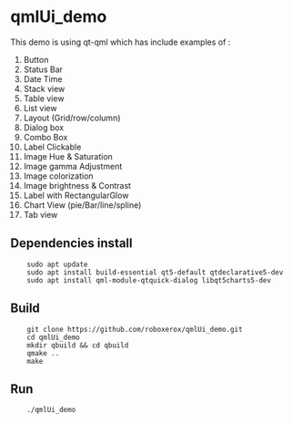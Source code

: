 # qmlUi_demo

This demo is using qt-qml which has include examples of :
1. Button
2. Status Bar
3. Date Time
4. Stack view
5. Table view
6. List view
7. Layout (Grid/row/column)
8. Dialog box
9. Combo Box
10. Label Clickable
11. Image Hue & Saturation
12. Image gamma Adjustment
13. Image colorization
14. Image brightness & Contrast
15. Label with RectangularGlow
16. Chart View (pie/Bar/line/spline)
17. Tab view


## Dependencies install

		sudo apt update
		sudo apt install build-essential qt5-default qtdeclarative5-dev
  		sudo apt install qml-module-qtquick-dialog libqt5charts5-dev 
		
		
## Build

		git clone https://github.com/roboxerox/qmlUi_demo.git
		cd qmlUi_demo
		mkdir qbuild && cd qbuild
		qmake ..
		make
		
## Run

		./qmlUi_demo
